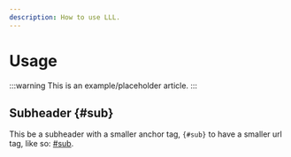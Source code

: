```yaml
---
description: How to use LLL.
---
```


# Usage

:::warning
This is an example/placeholder article.
:::

## Subheader {#sub}

This be a subheader with a smaller anchor tag, `{#sub}` to have a smaller url tag, like so: [#sub](#sub).